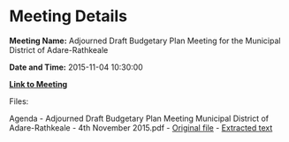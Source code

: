 # Meeting Details

**Meeting Name:** Adjourned Draft Budgetary Plan Meeting for the Municipal District of Adare-Rathkeale

**Date and Time:** 2015-11-04 10:30:00

**[Link to Meeting](https://www.limerick.ie/council/whats-on/adjourned-draft-budgetary-plan-meeting-municipal-district-adare-rathkeale)**

Files: 

Agenda - Adjourned Draft Budgetary Plan Meeting Municipal District of Adare-Rathkeale - 4th November 2015.pdf - [Original file](https://www.limerick.ie/sites/default/files/media/documents/2017-06/Agenda%20-%20Adjourned%20Draft%20Budgetary%20Plan%20Meeting%20Municipal%20District%20of%20Adare-Rathkeale%20-%204th%20Novembe.pdf) - [Extracted text](./Agenda%20-%20Adjourned%20Draft%20Budgetary%20Plan%20Meeting%20Municipal%20District%20of%20Adare-Rathkeale%20-%204th%20November%202015.md)

